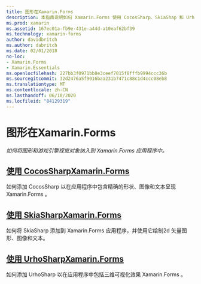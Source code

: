 ```yaml
---
title: 图形在Xamarin.Forms
description: 本指南说明如何 Xamarin.Forms 使用 CocosSharp、SkiaShap 和 UrhoSharp 将图形和游戏引擎视觉对象合并到应用程序中。
ms.prod: xamarin
ms.assetid: 167ec01a-fb9e-431e-a44d-a10eaf62bf39
ms.technology: xamarin-forms
author: davidbritch
ms.author: dabritch
ms.date: 02/01/2018
no-loc:
- Xamarin.Forms
- Xamarin.Essentials
ms.openlocfilehash: 227bb3f0971bb8e3ceef7015f8fffb9994ccc36b
ms.sourcegitcommit: 32d2476a5f9016baa231b7471c88c1d4ccc08eb8
ms.translationtype: MT
ms.contentlocale: zh-CN
ms.lasthandoff: 06/18/2020
ms.locfileid: "84129319"
---
```

# <a name="graphics-in-xamarinforms"></a>图形在Xamarin.Forms

_如何将图形和游戏引擎视觉对象纳入到 Xamarin.Forms 应用程序中。_

## <a name="using-cocossharp-in-xamarinformscocossharpmd"></a>[使用 CocosSharpXamarin.Forms](cocossharp.md)

如何添加 CocosSharp 以在应用程序中包含精确的形状、图像和文本呈现 Xamarin.Forms 。

## <a name="using-skiasharp-in-xamarinformsskiasharpindexmd"></a>[使用 SkiaSharpXamarin.Forms](skiasharp/index.md)

如何将 SkiaSharp 添加到 Xamarin.Forms 应用程序，并使用它绘制2d 矢量图形、图像和文本。

## <a name="using-urhosharp-in-xamarinformsurhosharpmd"></a>[使用 UrhoSharpXamarin.Forms](urhosharp.md)

如何添加 UrhoSharp 以在应用程序中包括三维可视化效果 Xamarin.Forms 。
